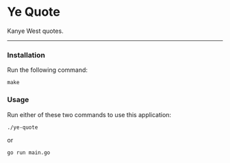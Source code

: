# Ye Quote
Kanye West quotes.

---
### Installation
Run the following command:
```
make
```

### Usage
Run either of these two commands to use this application:
```
./ye-quote
```
or
```
go run main.go
```
